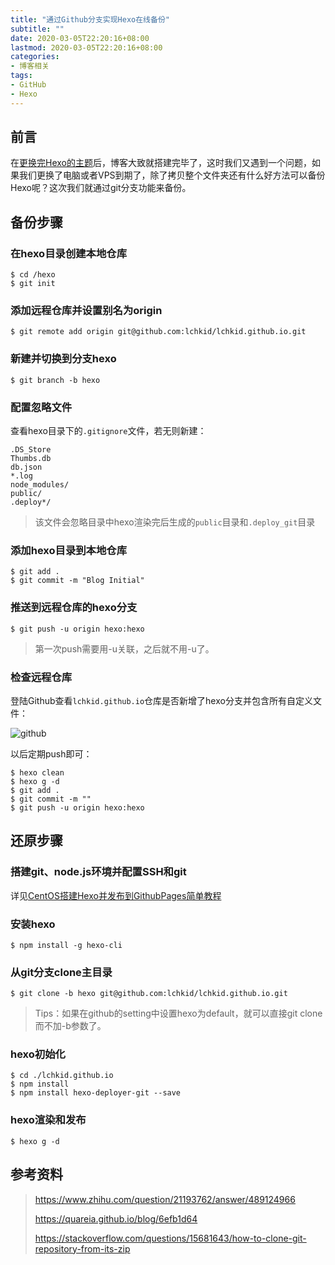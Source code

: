 ```yaml
---
title: "通过Github分支实现Hexo在线备份"
subtitle: ""
date: 2020-03-05T22:20:16+08:00
lastmod: 2020-03-05T22:20:16+08:00
categories:
- 博客相关
tags:
- GitHub
- Hexo
---
```


## 前言

在[更换完Hexo的主题](/posts/hexo更换next主题/)后，博客大致就搭建完毕了，这时我们又遇到一个问题，如果我们更换了电脑或者VPS到期了，除了拷贝整个文件夹还有什么好方法可以备份Hexo呢？这次我们就通过git分支功能来备份。


## 备份步骤

### 在hexo目录创建本地仓库

```shell
$ cd /hexo
$ git init
```


### 添加远程仓库并设置别名为origin

```shell
$ git remote add origin git@github.com:lchkid/lchkid.github.io.git
```


### 新建并切换到分支hexo

```shell
$ git branch -b hexo
```


### 配置忽略文件

查看hexo目录下的`.gitignore`文件，若无则新建：

```
.DS_Store
Thumbs.db
db.json
*.log
node_modules/
public/
.deploy*/
```

> 该文件会忽略目录中hexo渲染完后生成的`public`目录和`.deploy_git`目录


### 添加hexo目录到本地仓库

```shell
$ git add .
$ git commit -m "Blog Initial"
```


### 推送到远程仓库的hexo分支

```shell
$ git push -u origin hexo:hexo
```

> 第一次push需要用-u关联，之后就不用-u了。


### 检查远程仓库

登陆Github查看`lchkid.github.io`仓库是否新增了hexo分支并包含所有自定义文件：

![github](/images/2020/0305/github%E5%88%86%E6%94%AF%E6%88%AA%E5%9B%BE.png 'github')

以后定期push即可：

```shell
$ hexo clean
$ hexo g -d
$ git add .
$ git commit -m ""
$ git push -u origin hexo:hexo
```


## 还原步骤

### 搭建git、node.js环境并配置SSH和git

详见[CentOS搭建Hexo并发布到GithubPages简单教程](/posts/centos搭建hexo并发布到githubpages简单教程)


### 安装hexo

```shell
$ npm install -g hexo-cli
```

### 从git分支clone主目录

```shell
$ git clone -b hexo git@github.com:lchkid/lchkid.github.io.git
```

> Tips：如果在github的setting中设置hexo为default，就可以直接git clone而不加-b参数了。


### hexo初始化

```shell
$ cd ./lchkid.github.io
$ npm install
$ npm install hexo-deployer-git --save
```


### hexo渲染和发布

```shell
$ hexo g -d
```


## 参考资料

> https://www.zhihu.com/question/21193762/answer/489124966
>
> https://quareia.github.io/blog/6efb1d64
>
> https://stackoverflow.com/questions/15681643/how-to-clone-git-repository-from-its-zip
